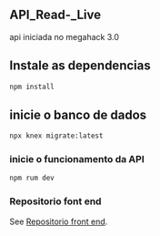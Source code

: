 ## API_Read-_Live

api iniciada no megahack 3.0

## Instale as dependencias
```bash
npm install
```
## inicie o banco de dados 
```bash
npx knex migrate:latest
```

### inicie o funcionamento da API
```bash
npm rum dev
```


### Repositorio font end
See [Repositorio front end](https://github.com/Goncalves-Rafael/megahack3_grupo13_front).

